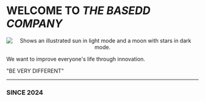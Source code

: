 # WELCOME TO *THE BASEDD COMPANY*

<p align="center">
  <picture>
    <source media="(prefers-color-scheme: dark)" srcset="https://github.com/user-attachments/assets/229514fb-3ac4-4bd6-9625-ebecb80f2ad4">
    <source media="(prefers-color-scheme: light)" srcset="https://github.com/user-attachments/assets/043764d2-ab71-4cbf-aee4-a41bf48c5bce">
    <img alt="Shows an illustrated sun in light mode and a moon with stars in dark mode." src="https://github.com/user-attachments/assets/043764d2-ab71-4cbf-aee4-a41bf48c5bce">
  </picture>
</p>

We want to improve everyone's life through innovation.

"BE VERY DIFFERENT"

---

### SINCE 2024
